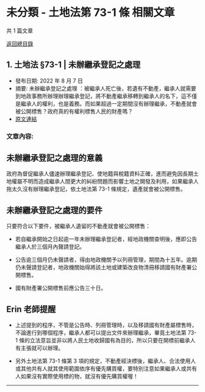# 未分類 - 土地法第 73-1 條 相關文章

共 1 篇文章

[返回總目錄](00_總目錄.md)

## 1. 土地法 §73-1 | 未辦繼承登記之處理

- 發布日期: 2022 年 8 月 7 日
- 摘要: 未辦繼承登記之處理 ：被繼承人死亡後，若遺有不動產，繼承人就需要到地政事務所辦理辦理繼承登記，將不動產繼承移轉到繼承人的名下，這不僅是繼承人的權利，也是義務。而如果超過一定期間沒有辦理繼承，不動產就會被公開標售？政府真的有權利標售人民的財產嗎？
- [原文連結](https://www.jasper-realestate.com/%e6%9c%aa%e8%be%a6%e7%b9%bc%e6%89%bf%e7%99%bb%e8%a8%98%e4%b9%8b%e8%99%95%e7%90%86/)

### 文章內容:

## 未辦繼承登記之處理的意義

政府為督促繼承人儘速辦理繼承登記、使地籍與稅籍資料正確，進而避免因長期土地權屬不明而造成繼承人間更大的糾紛問題而影響土地之開發及利用，如果繼承人拖太久沒有辦理繼承登記，依土地法第 73-1 條規定，遺產就會被公開標售。

## 未辦繼承登記之處理的要件

只要符合以下要件，被繼承人遺留的不動產就會被公開標售：

- 若自繼承開始之日起逾一年未辦理繼承登記者，經地政機關查明後，應即公告繼承人於三個月內聲請登記。

- 公告逾三個月仍未聲請者，得由地政機關予以列冊管理，期間為十五年。逾期仍未聲請登記者，地政機關始得將該土地或建築改良物清冊移請國有財產署公開標售。

- 國有財產署公開標售前應公告三十日。

## Erin 老師提醒

- 上述提到的程序，不管是公告時、列冊管理時，以及移請國有財產屬標售時，不論進行到哪個程序，繼承人都可以提出文件來辦理繼承，畢竟土地法第 73-1 條的立法意旨並非以將人民土地收歸國有為目的，所以只要在開標前繼承人有主張就可以辦理。

- 另外土地法第 73-1 條第 3 項的規定，不動產經決標後，繼承人、合法使用人或其他共有人就其使用範圍依序有優先購買權，要特別注意如果繼承人或共有人如果沒有實際使用標的物，就沒有優先購買權喔！

---

